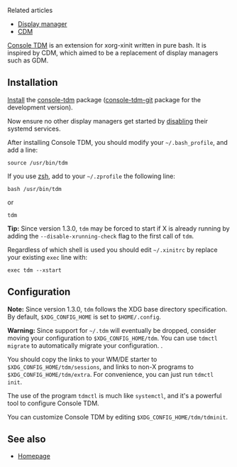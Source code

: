 Related articles

*   [Display manager](/index.php/Display_manager "Display manager")
*   [CDM](/index.php/CDM "CDM")

[Console TDM](https://github.com/dopsi/console-tdm) is an extension for xorg-xinit written in pure bash. It is inspired by CDM, which aimed to be a replacement of display managers such as GDM.

## Installation

[Install](/index.php/Install "Install") the [console-tdm](https://aur.archlinux.org/packages/console-tdm/) package ([console-tdm-git](https://aur.archlinux.org/packages/console-tdm-git/) package for the development version).

Now ensure no other display managers get started by [disabling](/index.php/Disabling "Disabling") their systemd services.

After installing Console TDM, you should modify your `~/.bash_profile`, and add a line:

```
source /usr/bin/tdm

```

If you use [zsh](/index.php/Zsh "Zsh"), add to your `~/.zprofile` the following line:

```
bash /usr/bin/tdm

```

or

```
tdm

```

**Tip:** Since version 1.3.0, `tdm` may be forced to start if X is already running by adding the `--disable-xrunning-check` flag to the first call of `tdm`.

Regardless of which shell is used you should edit `~/.xinitrc` by replace your existing `exec` line with:

```
exec tdm --xstart

```

## Configuration

**Note:** Since version 1.3.0, `tdm` follows the XDG base directory specification. By default, `$XDG_CONFIG_HOME` is set to `$HOME/.config`.

**Warning:** Since support for `~/.tdm` will eventually be dropped, consider moving your configuration to `$XDG_CONFIG_HOME/tdm`. You can use `tdmctl migrate` to automatically migrate your configuration.
.

You should copy the links to your WM/DE starter to `$XDG_CONFIG_HOME/tdm/sessions`, and links to non-X programs to `$XDG_CONFIG_HOME/tdm/extra`. For convenience, you can just run `tdmctl init`.

The use of the program `tdmctl` is much like `systemctl`, and it's a powerful tool to configure Console TDM.

You can customize Console TDM by editing `$XDG_CONFIG_HOME/tdm/tdminit`.

## See also

*   [Homepage](http://dopsi.github.io/console-tdm/)
